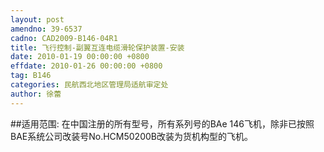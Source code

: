 ```yaml
---
layout: post
amendno: 39-6537
cadno: CAD2009-B146-04R1
title: 飞行控制-副翼互连电缆滑轮保护装置-安装
date: 2010-01-19 00:00:00 +0800
effdate: 2010-01-26 00:00:00 +0800
tag: B146
categories: 民航西北地区管理局适航审定处
author: 徐蕾
---
```


##适用范围:
在中国注册的所有型号，所有系列号的BAe 146飞机，除非已按照BAE系统公司改装号No.HCM50200B改装为货机构型的飞机。


